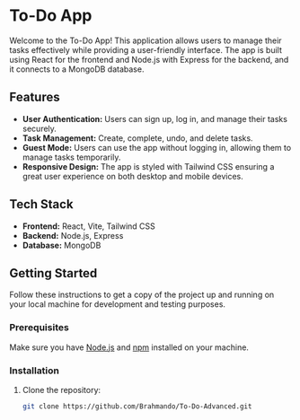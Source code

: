 # To-Do App

Welcome to the To-Do App! This application allows users to manage their tasks effectively while providing a user-friendly interface. The app is built using React for the frontend and Node.js with Express for the backend, and it connects to a MongoDB database.

## Features

- **User Authentication:** Users can sign up, log in, and manage their tasks securely.
- **Task Management:** Create, complete, undo, and delete tasks.
- **Guest Mode:** Users can use the app without logging in, allowing them to manage tasks temporarily.
- **Responsive Design:** The app is styled with Tailwind CSS ensuring a great user experience on both desktop and mobile devices.

## Tech Stack

- **Frontend:** React, Vite, Tailwind CSS
- **Backend:** Node.js, Express
- **Database:** MongoDB

## Getting Started

Follow these instructions to get a copy of the project up and running on your local machine for development and testing purposes.

### Prerequisites

Make sure you have [Node.js](https://nodejs.org/en/download/) and [npm](https://www.npmjs.com/get-npm) installed on your machine.

### Installation

1. Clone the repository:
   ```bash
   git clone https://github.com/Brahmando/To-Do-Advanced.git